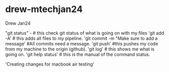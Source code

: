 # drew-mtechjan24
Drew Jan24

"git status" - # this check git status of what is going on with my files
'git add -A' # this adds all files to my pipeline.
'git commit -m "Make sure to add a message' #All commits need a message.
'git push' #this pushes my code from my machine to the origin (github).
'git log' # this shows me what is going on.
'git help status' # this is the manual of the command status.

'Creating changes for macbook air testing'